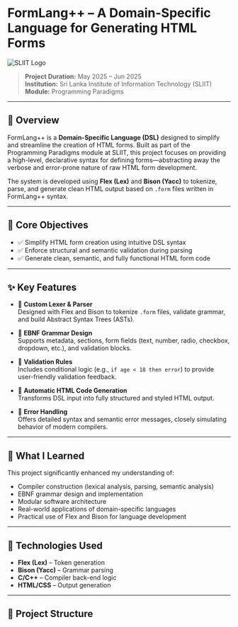 # FormLang++ – A Domain-Specific Language for Generating HTML Forms

![SLIIT Logo](https://upload.wikimedia.org/wikipedia/en/5/5f/SLIIT_Logo.png)

> **Project Duration:** May 2025 – Jun 2025  
> **Institution:** Sri Lanka Institute of Information Technology (SLIIT)  
> **Module:** Programming Paradigms

---

## 📌 Overview

FormLang++ is a **Domain-Specific Language (DSL)** designed to simplify and streamline the creation of HTML forms. Built as part of the Programming Paradigms module at SLIIT, this project focuses on providing a high-level, declarative syntax for defining forms—abstracting away the verbose and error-prone nature of raw HTML form development.

The system is developed using **Flex (Lex)** and **Bison (Yacc)** to tokenize, parse, and generate clean HTML output based on `.form` files written in FormLang++ syntax.

---

## 🎯 Core Objectives

- ✅ Simplify HTML form creation using intuitive DSL syntax  
- ✅ Enforce structural and semantic validation during parsing  
- ✅ Generate clean, semantic, and fully functional HTML form code  

---

## ✨ Key Features

- 🔹 **Custom Lexer & Parser**  
  Designed with Flex and Bison to tokenize `.form` files, validate grammar, and build Abstract Syntax Trees (ASTs).

- 🔹 **EBNF Grammar Design**  
  Supports metadata, sections, form fields (text, number, radio, checkbox, dropdown, etc.), and validation blocks.

- 🔹 **Validation Rules**  
  Includes conditional logic (e.g., `if age < 18 then error`) to provide user-friendly validation feedback.

- 🔹 **Automatic HTML Code Generation**  
  Transforms DSL input into fully structured and styled HTML output.

- 🔹 **Error Handling**  
  Offers detailed syntax and semantic error messages, closely simulating behavior of modern compilers.

---

## 🧠 What I Learned

This project significantly enhanced my understanding of:

- Compiler construction (lexical analysis, parsing, semantic analysis)
- EBNF grammar design and implementation
- Modular software architecture
- Real-world applications of domain-specific languages
- Practical use of Flex and Bison for language development

---

## 🔧 Technologies Used

- **Flex (Lex)** – Token generation  
- **Bison (Yacc)** – Grammar parsing  
- **C/C++** – Compiler back-end logic  
- **HTML/CSS** – Output generation  

---

## 📁 Project Structure

